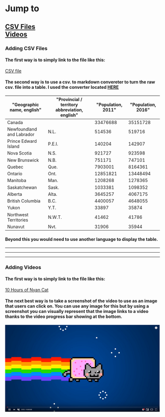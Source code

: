 # Jump to
[CSV Files](#adding-csv-files)  
[Videos](#adding-videos)
-----


### Adding CSV Files

#### The first way is to simply link to the file like this: 

[CSV file](census_data.csv)

#### The second way is to use a csv. to markdown convereter to turn the raw csv. file into a table.  I used the converter located [HERE](https://donatstudios.com/CsvToMarkdownTable)

| "Geographic name, english" | "Provincial / territory abbreviation, english" | "Population, 2011" | "Population, 2016" | 
|----------------------------|------------------------------------------------|--------------------|--------------------| 
| Canada                     |                                                | 33476688           | 35151728           | 
| Newfoundland and Labrador  | N.L.                                           | 514536             | 519716             | 
| Prince Edward Island       | P.E.I.                                         | 140204             | 142907             | 
| Nova Scotia                | N.S.                                           | 921727             | 923598             | 
| New Brunswick              | N.B.                                           | 751171             | 747101             | 
| Quebec                     | Que.                                           | 7903001            | 8164361            | 
| Ontario                    | Ont.                                           | 12851821           | 13448494           | 
| Manitoba                   | Man.                                           | 1208268            | 1278365            | 
| Saskatchewan               | Sask.                                          | 1033381            | 1098352            | 
| Alberta                    | Alta.                                          | 3645257            | 4067175            | 
| British Columbia           | B.C.                                           | 4400057            | 4648055            | 
| Yukon                      | Y.T.                                           | 33897              | 35874              | 
| Northwest Territories      | N.W.T.                                         | 41462              | 41786              | 
| Nunavut                    | Nvt.                                           | 31906              | 35944              | 


#### Beyond this you would need to use another language to display the table.

-----
-----
-----

### Adding Videos

#### The first way is to simply link to the file like this: 

[10 Hours of Nyan Cat](https://www.youtube.com/watch?v=SkgTxQm9DWM)


#### The next best way is to take a screenshot of the video to use as an image that users can click on.  You can use any image for this but by using a screenshot you can visually represent that the image links to a video thanks to the video progress bar showing at the bottom.

[![10 Hours of Nyan Cat](Nyancat_screenshot.png)](https://www.youtube.com/watch?v=SkgTxQm9DWM)

